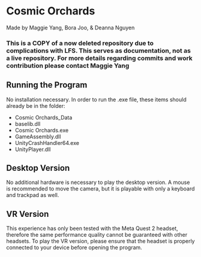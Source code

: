 # Cosmic Orchards
Made by Maggie Yang, Bora Joo, & Deanna Nguyen
### This is a COPY of a now deleted repository due to complications with LFS. This serves as documentation, not as a live repository. For more details regarding commits and work contribution please contact Maggie Yang

## Running the Program
No installation necessary. In order to run the .exe file, these items should already be in the folder:
- Cosmic Orchards_Data
- baselib.dll
- Cosmic Orchards.exe
- GameAssembly.dll
- UnityCrashHandler64.exe
- UnityPlayer.dll

## Desktop Version
No additional hardware is necessary to play the desktop version. A mouse is recommended to move the camera, but it is playable with only a keyboard and trackpad as well.

## VR Version
This experience has only been tested with the Meta Quest 2 headset, therefore the same performance quality cannot be guaranteed with other headsets. To play the VR version, please ensure that the headset is properly connected to your device before opening the program.
